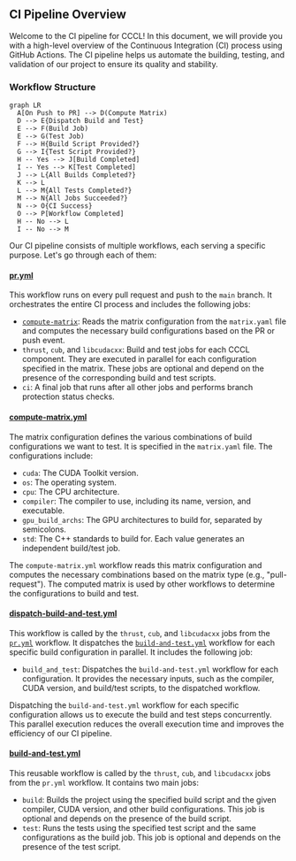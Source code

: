 ## CI Pipeline Overview

Welcome to the CI pipeline for CCCL! In this document, we will provide you with a high-level overview of the Continuous Integration (CI) process using GitHub Actions. The CI pipeline helps us automate the building, testing, and validation of our project to ensure its quality and stability.

### Workflow Structure

```mermaid
graph LR
  A[On Push to PR] --> D(Compute Matrix)
  D --> E{Dispatch Build and Test}
  E --> F(Build Job)
  E --> G(Test Job)
  F --> H{Build Script Provided?}
  G --> I{Test Script Provided?}
  H -- Yes --> J[Build Completed]
  I -- Yes --> K[Test Completed]
  J --> L{All Builds Completed?}
  K --> L
  L --> M{All Tests Completed?}
  M --> N{All Jobs Succeeded?}
  N --> O{CI Success}
  O --> P[Workflow Completed]
  H -- No --> L
  I -- No --> M
```

Our CI pipeline consists of multiple workflows, each serving a specific purpose. Let's go through each of them:

#### [pr.yml](.github/workflows/pr.yml)

This workflow runs on every pull request and push to the `main` branch. It orchestrates the entire CI process and includes the following jobs:

- [`compute-matrix`](#compute-matrix-yml): Reads the matrix configuration from the `matrix.yaml` file and computes the necessary build configurations based on the PR or push event.
- `thrust`, `cub`, and `libcudacxx`: Build and test jobs for each CCCL component. They are executed in parallel for each configuration specified in the matrix. These jobs are optional and depend on the presence of the corresponding build and test scripts.
- `ci`: A final job that runs after all other jobs and performs branch protection status checks.

#### [compute-matrix.yml](.github/workflows/compute-matrix.yml)

The matrix configuration defines the various combinations of build configurations we want to test. It is specified in the `matrix.yaml` file. The configurations include:

- `cuda`: The CUDA Toolkit version.
- `os`: The operating system.
- `cpu`: The CPU architecture.
- `compiler`: The compiler to use, including its name, version, and executable.
- `gpu_build_archs`: The GPU architectures to build for, separated by semicolons.
- `std`: The C++ standards to build for. Each value generates an independent build/test job.

The `compute-matrix.yml` workflow reads this matrix configuration and computes the necessary combinations based on the matrix type (e.g., "pull-request"). The computed matrix is used by other workflows to determine the configurations to build and test.

#### [dispatch-build-and-test.yml](#dispatch-build-and-test-yml)

This workflow is called by the `thrust`, `cub`, and `libcudacxx` jobs from the [`pr.yml`](#pr.yml) workflow. It dispatches the [`build-and-test.yml`](#build-and-test.yml) workflow for each specific build configuration in parallel. It includes the following job:

- `build_and_test`: Dispatches the `build-and-test.yml` workflow for each configuration. It provides the necessary inputs, such as the compiler, CUDA version, and build/test scripts, to the dispatched workflow.

Dispatching the `build-and-test.yml` workflow for each specific configuration allows us to execute the build and test steps concurrently. This parallel execution reduces the overall execution time and improves the efficiency of our CI pipeline.
#### [build-and-test.yml](.github/workflows/build-and-test.yml)

This reusable workflow is called by the `thrust`, `cub`, and `libcudacxx` jobs from the `pr.yml` workflow. It contains two main jobs:

- `build`: Builds the project using the specified build script and the given compiler, CUDA version, and other build configurations. This job is optional and depends on the presence of the build script.
- `test`: Runs the tests using the specified test script and the same configurations as the build job. This job is optional and depends on the presence of the test script.
